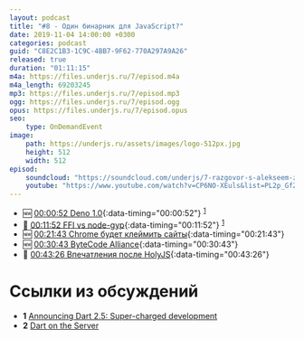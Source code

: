 ```yaml
---
layout: podcast
title: "#8 - Один бинарник для JavaScript?"
date: 2019-11-04 14:00:00 +0300
categories: podcast
guid: "C8E2C1B3-1C9C-4BB7-9F62-770A297A9A26"
released: true
duration: "01:11:15"
m4a: https://files.underjs.ru/7/episod.m4a
m4a_length: 69203245
mp3: https://files.underjs.ru/7/episod.mp3
ogg: https://files.underjs.ru/7/episod.ogg
opus: https://files.underjs.ru/7/episod.opus
seo:
    type: OnDemandEvent
image:
    path: https://underjs.ru/assets/images/logo-512px.jpg
    height: 512
    width: 512
episod:
    soundcloud: "https://soundcloud.com/underjs/7-razgovor-s-alekseem-zolotykh-pro-dart-lampovyy"
    youtube: "https://www.youtube.com/watch?v=CP6NO-XEuls&list=PL2p_GfZz-_1OWXrKUZRBc8LzMz5FJNXW7"
---
```


- 🆕 [00:00:52 Deno 1.0](#){:data-timing="00:00:52"} <sup>[1](#note1)</sup>
- 🤔 [00:11:52 FFI vs node-gyp](#){:data-timing="00:11:52"} <sup>[1](#note1)</sup>
- 🆕 [00:21:43 Chrome будет клеймить сайты](#){:data-timing="00:21:43"}
- 🆕 [00:30:43 ByteCode Alliance](#){:data-timing="00:30:43"}
- 🤔 [00:43:26 Впечатления после HolyJS](#){:data-timing="00:43:26"}

# Ссылки из обсуждений

- <b id="note1">1</b> [Announcing Dart 2.5: Super-charged development](https://medium.com/dartlang/announcing-dart-2-5-super-charged-development-328822024970)
- <b id="note2">2</b> [Dart on the Server](https://dart-lang.github.io/server/server.html)
